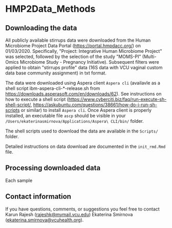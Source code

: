 # HMP2Data_Methods

## Downloading the data

All publicly available stirrups data were downloaded from the Human Microbiome Project Data Portal (https://portal.hmpdacc.org/) on 01/03/2020. Specifically, "Project: Integrative Human Microbiome Project" was selected, followed by the selection of the study "MOMS-PI" (Multi-Omics Microbiome Study - Pregnancy Initiative). Subsequent filters were applied to obtain "stirrups profile" data (16S data with VCU vaginal custom data base community assignment) in txt format. 

The data were downloaded using Aspera client `Aspera cli` (availavle as a shell script  ibm-aspera-cli-*-release.sh from https://downloads.asperasoft.com/en/downloads/62). See instructions on how to execute a shell script (https://www.cyberciti.biz/faq/run-execute-sh-shell-script/, https://askubuntu.com/questions/38661/how-do-i-run-sh-scripts or similar) to install `Aspera cli`. Once Aspera client is properly installed, an executable file `ascp` should be visible in your `/Users/ekaterinasmirnova/Applications/Aspera\ CLI/bin/` folder.  

The shell scripts used to download the data are available in the `Scripts/` folder. 

Detailed instructions on data download are documented in the `init_rmd.Rmd` file.

## Processing downloaded data

Each sample 


## Contact information


If you have questions, comments, or suggestions you feel free to contact Karun Rajesh (rajeshk@mymail.vcu.edu) Ekaterina Smirnova  (ekaterina.smirnova@vcuhealth.org).



